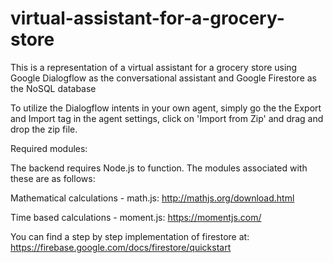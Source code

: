 # virtual-assistant-for-a-grocery-store
This is a representation of a virtual assistant for a grocery store using Google Dialogflow as the conversational assistant and Google Firestore as the NoSQL database

To utilize the Dialogflow intents in your own agent, simply go the the Export and Import tag in the agent settings, click on 'Import from Zip' and drag and drop the zip file.


Required modules:

The backend requires Node.js to function. The modules associated with these are as follows:

Mathematical calculations -  math.js: http://mathjs.org/download.html

Time based calculations -    moment.js: https://momentjs.com/


You can find a step by step implementation of firestore at: https://firebase.google.com/docs/firestore/quickstart



